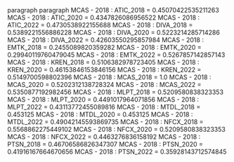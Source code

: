 paragraph
paragraph
MCAS - 2018 : ATIC_2018 = 0.45070422535211263
MCAS - 2018 : ATIC_2020 = 0.4347826086956522
MCAS - 2018 : ATIC_2022 = 0.4730538922155688
MCAS - 2018 : DIVA_2018 = 0.5389221556886228
MCAS - 2018 : DIVA_2020 = 0.5223214285714286
MCAS - 2018 : DIVA_2022 = 0.42603550295857984
MCAS - 2018 : EMTK_2018 = 0.2455089820359282
MCAS - 2018 : EMTK_2020 = 0.29940119760479045
MCAS - 2018 : EMTK_2022 = 0.5267857142857143
MCAS - 2018 : KREN_2018 = 0.5106382978723405
MCAS - 2018 : KREN_2020 = 0.46153846153846156
MCAS - 2018 : KREN_2022 = 0.5149700598802396
MCAS - 2018 : MCAS_2018 = 1.0
MCAS - 2018 : MCAS_2020 = 0.5202312138728324
MCAS - 2018 : MCAS_2022 = 0.5350877192982456
MCAS - 2018 : MLPT_2018 = 0.5209580838323353
MCAS - 2018 : MLPT_2020 = 0.4491017964071856
MCAS - 2018 : MLPT_2022 = 0.43113772455089816
MCAS - 2018 : MTDL_2018 = 0.453125
MCAS - 2018 : MTDL_2020 = 0.453125
MCAS - 2018 : MTDL_2022 = 0.49042145593869735
MCAS - 2018 : NFCX_2018 = 0.5568862275449102
MCAS - 2018 : NFCX_2020 = 0.5209580838323353
MCAS - 2018 : NFCX_2022 = 0.4463276836158192
MCAS - 2018 : PTSN_2018 = 0.46706586826347307
MCAS - 2018 : PTSN_2020 = 0.41916167664670656
MCAS - 2018 : PTSN_2022 = 0.35928143712574845
